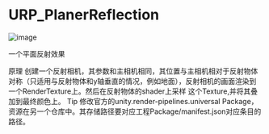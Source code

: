 # URP_PlanerReflection

![image](https://user-images.githubusercontent.com/49144051/132643342-5a9e1278-e1c7-4d08-9fa9-242ad82be6b3.png)

一个平面反射效果

原理
    创建一个反射相机，其参数和主相机相同，其位置与主相机相对于反射物体对称（只适用与反射物体和y轴垂直的情况，例如地面），反射相机的画面渲染到一个RenderTexture上。然后在反射物体的shader上采样     这个Texture,并将其叠加到最终颜色上。
Tip
     修改官方的unity.render-pipelines.universal Package，资源在另一个仓库中。其存储路径要对应工程Package/manifest.json对应条目的路径。
